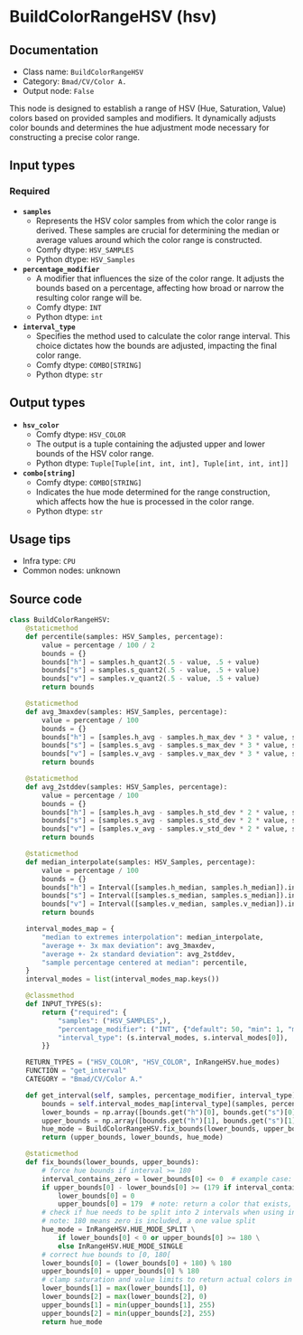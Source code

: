 # BuildColorRangeHSV (hsv)
## Documentation
- Class name: `BuildColorRangeHSV`
- Category: `Bmad/CV/Color A.`
- Output node: `False`

This node is designed to establish a range of HSV (Hue, Saturation, Value) colors based on provided samples and modifiers. It dynamically adjusts color bounds and determines the hue adjustment mode necessary for constructing a precise color range.
## Input types
### Required
- **`samples`**
    - Represents the HSV color samples from which the color range is derived. These samples are crucial for determining the median or average values around which the color range is constructed.
    - Comfy dtype: `HSV_SAMPLES`
    - Python dtype: `HSV_Samples`
- **`percentage_modifier`**
    - A modifier that influences the size of the color range. It adjusts the bounds based on a percentage, affecting how broad or narrow the resulting color range will be.
    - Comfy dtype: `INT`
    - Python dtype: `int`
- **`interval_type`**
    - Specifies the method used to calculate the color range interval. This choice dictates how the bounds are adjusted, impacting the final color range.
    - Comfy dtype: `COMBO[STRING]`
    - Python dtype: `str`
## Output types
- **`hsv_color`**
    - Comfy dtype: `HSV_COLOR`
    - The output is a tuple containing the adjusted upper and lower bounds of the HSV color range.
    - Python dtype: `Tuple[Tuple[int, int, int], Tuple[int, int, int]]`
- **`combo[string]`**
    - Comfy dtype: `COMBO[STRING]`
    - Indicates the hue mode determined for the range construction, which affects how the hue is processed in the color range.
    - Python dtype: `str`
## Usage tips
- Infra type: `CPU`
- Common nodes: unknown


## Source code
```python
class BuildColorRangeHSV:
    @staticmethod
    def percentile(samples: HSV_Samples, percentage):
        value = percentage / 100 / 2
        bounds = {}
        bounds["h"] = samples.h_quant2(.5 - value, .5 + value)
        bounds["s"] = samples.s_quant2(.5 - value, .5 + value)
        bounds["v"] = samples.v_quant2(.5 - value, .5 + value)
        return bounds

    @staticmethod
    def avg_3maxdev(samples: HSV_Samples, percentage):
        value = percentage / 100
        bounds = {}
        bounds["h"] = [samples.h_avg - samples.h_max_dev * 3 * value, samples.h_avg + samples.h_max_dev * 3 * value]
        bounds["s"] = [samples.s_avg - samples.s_max_dev * 3 * value, samples.s_avg + samples.s_max_dev * 3 * value]
        bounds["v"] = [samples.v_avg - samples.v_max_dev * 3 * value, samples.v_avg + samples.v_max_dev * 3 * value]
        return bounds

    @staticmethod
    def avg_2stddev(samples: HSV_Samples, percentage):
        value = percentage / 100
        bounds = {}
        bounds["h"] = [samples.h_avg - samples.h_std_dev * 2 * value, samples.h_avg + samples.h_std_dev * 2 * value]
        bounds["s"] = [samples.s_avg - samples.s_std_dev * 2 * value, samples.s_avg + samples.s_std_dev * 2 * value]
        bounds["v"] = [samples.v_avg - samples.v_std_dev * 2 * value, samples.v_avg + samples.v_std_dev * 2 * value]
        return bounds

    @staticmethod
    def median_interpolate(samples: HSV_Samples, percentage):
        value = percentage / 100
        bounds = {}
        bounds["h"] = Interval([samples.h_median, samples.h_median]).interpolate(value, [0, 179])
        bounds["s"] = Interval([samples.s_median, samples.s_median]).interpolate(value, [0, 255])
        bounds["v"] = Interval([samples.v_median, samples.v_median]).interpolate(value, [0, 255])
        return bounds

    interval_modes_map = {
        "median to extremes interpolation": median_interpolate,
        "average +- 3x max deviation": avg_3maxdev,
        "average +- 2x standard deviation": avg_2stddev,
        "sample percentage centered at median": percentile,
    }
    interval_modes = list(interval_modes_map.keys())

    @classmethod
    def INPUT_TYPES(s):
        return {"required": {
            "samples": ("HSV_SAMPLES",),
            "percentage_modifier": ("INT", {"default": 50, "min": 1, "max": 100}),
            "interval_type": (s.interval_modes, s.interval_modes[0]),
        }}

    RETURN_TYPES = ("HSV_COLOR", "HSV_COLOR", InRangeHSV.hue_modes)
    FUNCTION = "get_interval"
    CATEGORY = "Bmad/CV/Color A."

    def get_interval(self, samples, percentage_modifier, interval_type):
        bounds = self.interval_modes_map[interval_type](samples, percentage_modifier)
        lower_bounds = np.array([bounds.get("h")[0], bounds.get("s")[0], bounds.get("v")[0]]).round()
        upper_bounds = np.array([bounds.get("h")[1], bounds.get("s")[1], bounds.get("v")[1]]).round()
        hue_mode = BuildColorRangeHSV.fix_bounds(lower_bounds, upper_bounds)
        return (upper_bounds, lower_bounds, hue_mode)

    @staticmethod
    def fix_bounds(lower_bounds, upper_bounds):
        # force hue bounds if interval >= 180
        interval_contains_zero = lower_bounds[0] <= 0  # example case: [-2, 2] includes the zero, but diff = 4
        if upper_bounds[0] - lower_bounds[0] >= (179 if interval_contains_zero else 180):
            lower_bounds[0] = 0
            upper_bounds[0] = 179  # note: return a color that exists, thus 179
        # check if hue needs to be split into 2 intervals when using inRange
        # note: 180 means zero is included, a one value split
        hue_mode = InRangeHSV.HUE_MODE_SPLIT \
            if lower_bounds[0] < 0 or upper_bounds[0] >= 180 \
            else InRangeHSV.HUE_MODE_SINGLE
        # correct hue bounds to [0, 180[
        lower_bounds[0] = (lower_bounds[0] + 180) % 180
        upper_bounds[0] = upper_bounds[0] % 180
        # clamp saturation and value limits to return actual colors in the outputs
        lower_bounds[1] = max(lower_bounds[1], 0)
        lower_bounds[2] = max(lower_bounds[2], 0)
        upper_bounds[1] = min(upper_bounds[1], 255)
        upper_bounds[2] = min(upper_bounds[2], 255)
        return hue_mode

```
